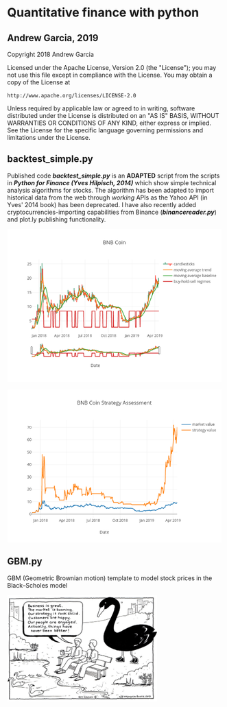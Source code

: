 # Quantitative finance with python
## Andrew Garcia, 2019

Copyright 2018 Andrew Garcia

Licensed under the Apache License, Version 2.0 (the "License");
you may not use this file except in compliance with the License.
You may obtain a copy of the License at

    http://www.apache.org/licenses/LICENSE-2.0

Unless required by applicable law or agreed to in writing, software
distributed under the License is distributed on an "AS IS" BASIS,
WITHOUT WARRANTIES OR CONDITIONS OF ANY KIND, either express or implied.
See the License for the specific language governing permissions and
limitations under the License.

## backtest_simple.py

Published code _**backtest_simple.py**_ is an **ADAPTED** script from the scripts in _**Python for Finance (Yves Hilpisch, 2014)**_ which show simple technical analysis algorithms for stocks. The algorithm has been adapted to import historical data from the web through *working* APIs as the Yahoo API (in Yves' 2014 book) has been deprecated. I have also recently added cryptocurrencies-importing capabilities from Binance (_**binancereader.py**_) and plot.ly publishing functionality.

<a href="https://plot.ly/~andrewrgarcia/40.embed"><img src="BNB Coin.png" alt="drawing" width="500"/></a>

<a href="https://plot.ly/~andrewrgarcia/42.embed"><img src="BNB Coin Strategy Assessment.png" alt="drawing" width="500"/></a>

## GBM.py

GBM (Geometric Brownian motion) template to model stock prices in the Black–Scholes model

<img src="black_swan.jpg" alt="drawing" width="350"/>
